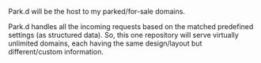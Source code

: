 Park.d will be the host to my parked/for-sale domains.

Park.d handles all the incoming requests based on the matched predefined settings (as structured data). So, this one repository will serve virtually unlimited domains, each having the same design/layout but different/custom information.
